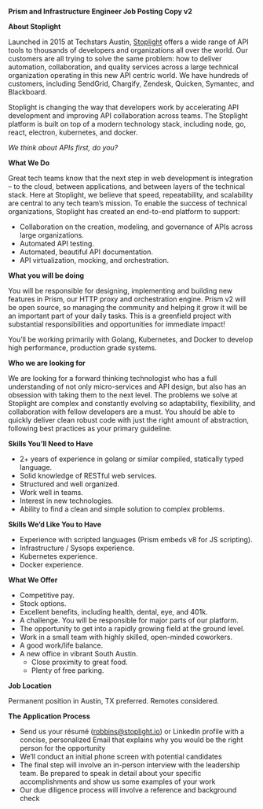 **Prism and Infrastructure Engineer Job Posting Copy v2**

**About Stoplight**

Launched in 2015 at Techstars Austin, [Stoplight](https://stoplight.io) offers a wide range of API tools to thousands of developers and organizations all over the world. Our customers are all trying to solve the same problem: how to deliver automation, collaboration, and quality services across a large technical organization operating in this new API centric world. We have hundreds of customers, including SendGrid, Chargify, Zendesk, Quicken, Symantec, and Blackboard.

Stoplight is changing the way that developers work by accelerating API development and improving API collaboration across teams. The Stoplight platform is built on top of a modern technology stack, including node, go, react, electron, kubernetes, and docker.

*We think about APIs first, do you?*

**What We Do**

Great tech teams know that the next step in web development is integration – to the cloud, between applications, and between layers of the technical stack. Here at Stoplight, we believe that speed, repeatability, and scalability are central to any tech team’s mission. To enable the success of technical organizations, Stoplight has created an end-to-end platform to support:

* Collaboration on the creation, modeling, and governance of APIs across large organizations.
* Automated API testing.
* Automated, beautiful API documentation.
* API virtualization, mocking, and orchestration. 

**What you will be doing**

You will be responsible for designing, implementing and building new features in Prism, our HTTP proxy and orchestration engine. Prism v2 will be open source, so managing the community and helping it grow it will be an important part of your daily tasks. This is a greenfield project with substantial responsibilities and opportunities for immediate impact!

You’ll be working primarily with Golang, Kubernetes, and Docker to develop high performance, production grade systems.

**Who we are looking for**

We are looking for a forward thinking technologist who has a full understanding of not only micro-services and API design, but also has an obsession with taking them to the next level. The problems we solve at Stoplight are complex and constantly evolving so adaptability, flexibility, and collaboration with fellow developers are a must. You should be able to quickly deliver clean robust code with just the right amount of abstraction, following best practices as your primary guideline.

**Skills You’ll Need to Have**

* 2+ years of experience in golang or similar compiled, statically typed language.
* Solid knowledge of RESTful web services.
* Structured and well organized.
* Work well in teams.
* Interest in new technologies.
* Ability to find a clean and simple solution to complex problems.

**Skills We’d Like You to Have**

* Experience with scripted languages (Prism embeds v8 for JS scripting).
* Infrastructure / Sysops experience.
* Kubernetes experience.
* Docker experience. 

**What We Offer**

* Competitive pay.
* Stock options.
* Excellent benefits, including health, dental, eye, and 401k.
* A challenge. You will be responsible for major parts of our platform.
* The opportunity to get into a rapidly growing field at the ground level.
* Work in a small team with highly skilled, open-minded coworkers.
* A good work/life balance.
* A new office in vibrant South Austin.
    * Close proximity to great food.
    * Plenty of free parking.

**Job Location** 

Permanent position in Austin, TX preferred. Remotes considered.

**The Application Process**

* Send us your résumé ([robbins@stoplight.io](mailto:robbins@stoplight.io)) or LinkedIn profile with a concise, personalized Email that explains why you would be the right person for the opportunity 
* We’ll conduct an initial phone screen with potential candidates 
* The final step will involve an in-person interview with the leadership team. Be prepared to speak in detail about your specific accomplishments and show us some examples of your work
* Our due diligence process will involve a reference and background check 
